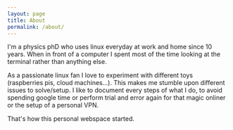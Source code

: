 ```yaml
---
layout: page
title: About
permalink: /about/
---
```


I'm a physics phD who uses linux everyday at work and home since 10 years.
When in front of a computer I spent most of the time looking at the terminal rather than anything else. 

As a passionate linux fan I love to experiment with different toys (raspberries pis, cloud machines...). 
This makes me stumble upon different issues to solve/setup.
I like to document every steps of what I do, to avoid spending google time or perform trial and error again for that magic onliner or the setup of a personal VPN.

That's how this personal webspace started.

